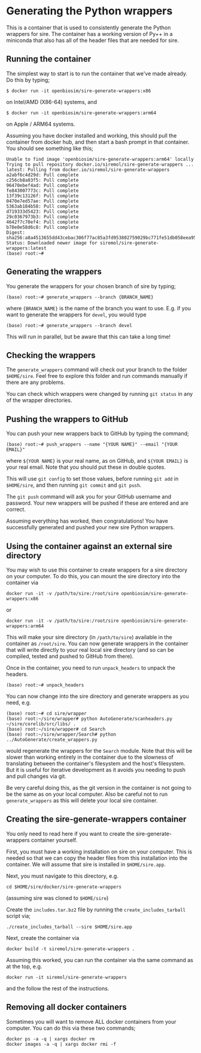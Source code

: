 # Generating the Python wrappers

This is a container that is used to consistently generate
the Python wrappers for sire. The container has a working
version of Py++ in a miniconda that also has all of the header
files that are needed for sire.

## Running the container

The simplest way to start is to run the container that we've
made already. Do this by typing;

```
$ docker run -it openbiosim/sire-generate-wrappers:x86
```

on Intel/AMD (X86-64) systems, and

```
$ docker run -it openbiosim/sire-generate-wrappers:arm64
```

on Apple / ARM64 systems.

Assuming you have docker installed and working, this should
pull the container from docker hub, and then start a bash
prompt in that container. You should see something like
this;

```
Unable to find image 'openbiosim/sire-generate-wrappers:arm64' locally
Trying to pull repository docker.io/siremol/sire-generate-wrappers ...
latest: Pulling from docker.io/siremol/sire-generate-wrappers
a2abf6c4d29d: Pull complete
c256cb8a03f5: Pull complete
96470ebef4ad: Pull complete
fe843007773c: Pull complete
13f39c13126f: Pull complete
0470e7ed57ae: Pull complete
5363ab184b58: Pull complete
d719333d5423: Pull complete
29c0367973b3: Pull complete
4642f7c70ef4: Pull complete
b70e0e58d6c8: Pull complete
Digest: sha256:a8a4513655dd43cebac306f77ac85a3fd953802759029bc771fe51db058eea95
Status: Downloaded newer image for siremol/sire-generate-wrappers:latest
(base) root:~#
```

## Generating the wrappers

You generate the wrappers for your chosen branch of sire by typing;

```
(base) root:~# generate_wrappers --branch {BRANCH_NAME}
```

where `{BRANCH_NAME}` is the name of the branch you want to use.
E.g. if you want to generate the wrappers for `devel`, you
would type

```
(base) root:~# generate_wrappers --branch devel
```

This will run in parallel, but be aware that this can take
a long time!

## Checking the wrappers

The `generate_wrappers` command will check out your branch
to the folder `$HOME/sire`. Feel free to explore this
folder and run commands manually if there are any problems.

You can check which wrappers were changed by running
`git status` in any of the wrapper directories.

## Pushing the wrappers to GitHub

You can push your new wrappers back to GitHub by
typing the command;

```
(base) root:~# push_wrappers --name "{YOUR NAME}" --email "{YOUR EMAIL}"
```

where `${YOUR NAME}` is your real name, as on GitHub, and
`${YOUR EMAIL}` is your real email. Note that you should put
these in double quotes.

This will use `git config` to set those values, before
running `git add` in `$HOME/sire`, and then running
`git commit` and `git push`.

The `git push` command will ask you for your GitHub
username and password. Your new wrappers will
be pushed if these are entered and are correct.

Assuming everything has worked, then congratulations!
You have successfully generated and pushed your new
sire Python wrappers.

## Using the container against an external sire directory

You may wish to use this container to create wrappers for
a sire directory on your computer. To do this, you can mount
the sire directory into the container via

```
docker run -it -v /path/to/sire:/root/sire openbiosim/sire-generate-wrappers:x86
```

or

```
docker run -it -v /path/to/sire:/root/sire openbiosim/sire-generate-wrappers:arm64
```

This will make your sire directory (in `/path/to/sire`) available in the
container as `/root/sire`. You can now generate wrappers in the
container that will write directly to your real local sire directory
(and so can be compiled, tested and pushed to GitHub from there).

Once in the container, you need to run `unpack_headers` to unpack the
headers.

```
(base) root:~# unpack_headers
```

You can now change into the sire directory and generate wrappers as you
need, e.g.

```
(base) root:~# cd sire/wrapper
(base) root:~/sire/wrapper# python AutoGenerate/scanheaders.py ~/sire/corelib/src/libs/ .
(base) root:~/sire/wrapper# cd Search
(base) root:~/sire/wrapper/Search# python ../AutoGenerate/create_wrappers.py
```

would regenerate the wrappers for the `Search` module. Note that this
will be slower than working entirely in the container due to the slowness
of translating between the container's filesystem and the host's
filesystem. But it is useful for iterative development as it avoids
you needing to push and pull changes via git.

Be very careful doing this, as the git version in the container is not
going to be the same as on your local computer. Also be careful not
to run `generate_wrappers` as this will delete your local sire container.

## Creating the sire-generate-wrappers container

You only need to read here if you want to create the
sire-generate-wrappers container yourself.

First, you must have a working installation on sire
on your computer. This is needed so that we can
copy the header files from this installation into
the container. We will assume that sire is installed
in `$HOME/sire.app`.

Next, you must navigate to this directory, e.g.

```
cd $HOME/sire/docker/sire-generate-wrappers
```

(assuming sire was cloned to `$HOME/sire`)

Create the `includes.tar.bz2` file by running the
`create_includes_tarball` script via;

```
./create_includes_tarball --sire $HOME/sire.app
```

Next, create the container via

```
docker build -t siremol/sire-generate-wrappers .
```

Assuming this worked, you can run the container via
the same command as at the top, e.g.

```
docker run -it siremol/sire-generate-wrappers
```

and the follow the rest of the instructions.

## Removing all docker containers

Sometimes you will want to remove ALL docker containers
from your computer. You can do this via these two
commands;

```
docker ps -a -q | xargs docker rm
docker images -a -q | xargs docker rmi -f
```

